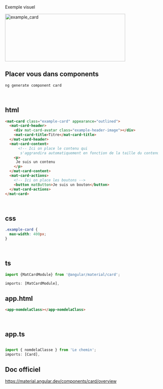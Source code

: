 Exemple visuel 

<img width="396" height="156" alt="example_card" src="https://github.com/user-attachments/assets/1280e194-f2d2-4c5f-98e1-18bcb7c66c9a" />


## Placer vous dans components

```bash
ng generate component card
```

<br>

## html

```html
<mat-card class="example-card" appearance="outlined">
  <mat-card-header>
    <div mat-card-avatar class="example-header-image"></div>
    <mat-card-title>Titre</mat-card-title>
  </mat-card-header>
  <mat-card-content>
      <!-- Ici on place le contenu qui 
       s'aggrandira automatiquement en fonction de la taille du contenu -->
    <p>
     Je suis un contenu
    </p>
  </mat-card-content>
  <mat-card-actions>
    <!-- Ici on place les boutons -->
    <button matButton>Je suis un bouton</button>
  </mat-card-actions>
</mat-card>
```

<br>

## css


```css
.example-card {
  max-width: 400px;
}
```

<br>

## ts

```ts
import {MatCardModule} from '@angular/material/card';

imports: [MatCardModule],

```

## app.html

```html
<app-nomdelaClass></app-nomdelaClass>
```

<br>

## app.ts

```ts

import { nomdelaClasse } from 'Le chemin';
imports: [Card],

```

## Doc officiel 

https://material.angular.dev/components/card/overview
